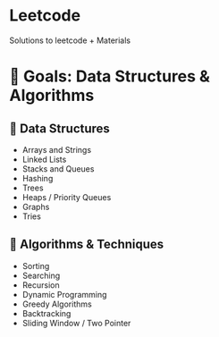 # Leetcode

Solutions to leetcode + Materials

# 📘 Goals: Data Structures & Algorithms

## 📂 Data Structures
- Arrays and Strings
- Linked Lists
- Stacks and Queues
- Hashing
- Trees
- Heaps / Priority Queues
- Graphs
- Tries

## 🧠 Algorithms & Techniques
- Sorting
- Searching
- Recursion
- Dynamic Programming
- Greedy Algorithms
- Backtracking
- Sliding Window / Two Pointer
